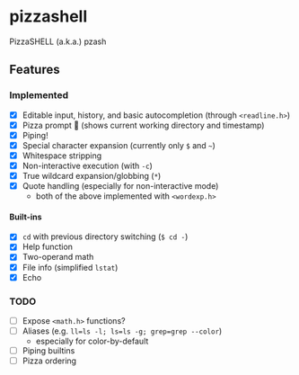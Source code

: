 # pizzashell
PizzaSHELL (a.k.a.) pzash

## Features
### Implemented
- [x] Editable input, history, and basic autocompletion (through `<readline.h>`)
- [x] Pizza prompt 🍕 (shows current working directory and timestamp)
- [x] Piping!
- [x] Special character expansion (currently only `$` and `~`)
- [x] Whitespace stripping
- [x] Non-interactive execution (with `-c`)
- [x] True wildcard expansion/globbing (`*`)
- [x] Quote handling (especially for non-interactive mode)
    - both of the above implemented with `<wordexp.h>`

#### Built-ins
  - [x] `cd` with previous directory switching (`$ cd -`)
  - [x] Help function
  - [x] Two-operand math
  - [x] File info (simplified `lstat`)
  - [x] Echo

### TODO
- [ ] Expose `<math.h>` functions?
- [ ] Aliases (e.g. `ll=ls -l; ls=ls -g; grep=grep --color`)
  - especially for color-by-default
- [ ] Piping builtins
- [ ] Pizza ordering
